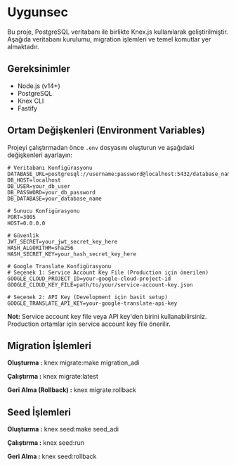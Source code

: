 # Uygunsec

Bu proje, PostgreSQL veritabanı ile birlikte Knex.js kullanılarak geliştirilmiştir. Aşağıda veritabanı kurulumu, migration işlemleri ve temel komutlar yer almaktadır.

## Gereksinimler

- Node.js (v14+)
- PostgreSQL
- Knex CLI
- Fastify

## Ortam Değişkenleri (Environment Variables)

Projeyi çalıştırmadan önce `.env` dosyasını oluşturun ve aşağıdaki değişkenleri ayarlayın:

```env
# Veritabanı Konfigürasyonu
DATABASE_URL=postgresql://username:password@localhost:5432/database_name
DB_HOST=localhost
DB_USER=your_db_user
DB_PASSWORD=your_db_password
DB_DATABASE=your_database_name

# Sunucu Konfigürasyonu
PORT=3005
HOST=0.0.0.0

# Güvenlik
JWT_SECRET=your_jwt_secret_key_here
HASH_ALGORITHM=sha256
HASH_SECRET_KEY=your_hash_secret_key_here

# Google Translate Konfigürasyonu
# Seçenek 1: Service Account Key File (Production için önerilen)
GOOGLE_CLOUD_PROJECT_ID=your-google-cloud-project-id
GOOGLE_CLOUD_KEY_FILE=path/to/your/service-account-key.json

# Seçenek 2: API Key (Development için basit setup)
GOOGLE_TRANSLATE_API_KEY=your-google-translate-api-key
```

**Not:** Service account key file veya API key'den birini kullanabilirsiniz. Production ortamlar için service account key file önerilir.

## Migration İşlemleri 
 **Oluşturma :** knex migrate:make migration_adi


**Çalıştırma :** knex migrate:latest


**Geri Alma (Rollback) :** knex migrate:rollback


## Seed İşlemleri
**Oluşturma :** knex seed:make seed_adi

**Çalıştırma :** knex seed:run

**Geri Alma :** knex seed:rollback

